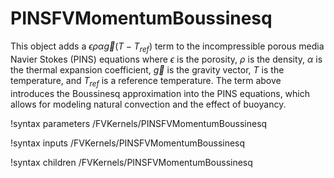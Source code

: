 # PINSFVMomentumBoussinesq

This object adds a $\epsilon\rho\alpha\vec{g}(T - T_{ref})$ term to the incompressible porous media
Navier Stokes (PINS) equations where $\epsilon$ is the porosity, $\rho$ is the density, $\alpha$ is the thermal
expansion coefficient, $\vec{g}$ is the gravity vector, $T$ is the temperature,
and $T_{ref}$ is a reference temperature. The term above introduces the
Boussinesq approximation into the PINS equations, which allows for modeling
natural convection and the effect of buoyancy.

!syntax parameters /FVKernels/PINSFVMomentumBoussinesq

!syntax inputs /FVKernels/PINSFVMomentumBoussinesq

!syntax children /FVKernels/PINSFVMomentumBoussinesq
